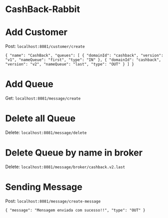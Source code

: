 # CashBack-Rabbit

# Add Customer

Post: ``localhost:8081/customer/create``

``{
    "name": "CashBack",
    "queues": [
        {
            "domainId": "cashback",
            "version": "v1",
            "nameQueue": "first",
            "type": "IN"
        },
        {
            "domainId": "cashback",
            "version": "v2",
            "nameQueue": "last",
            "type": "OUT"
        }
    ]
}``


# Add Queue
Get: ``localhost:8081/message/create``

# Delete all Queue
Delete: ``localhost:8081/message/delete``

# Delete Queue by name in broker
Delete: ``localhost:8081/message/broker/cashback.v2.last``

# Sending Message
Post: ``localhost:8081/message/create-message``

``{
    "message": "Mensagem enviada com sucesso!!",
    "type": "OUT"
}``

